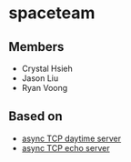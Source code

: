 # spaceteam

## Members
* Crystal Hsieh
* Jason Liu
* Ryan Voong

## Based on
* [async TCP daytime server](http://www.boost.org/doc/libs/1_63_0/doc/html/boost_asio/tutorial.html#boost_asio.tutorial.tutdaytime3)
* [async TCP echo server](http://www.boost.org/doc/libs/1_62_0/doc/html/boost_asio/example/cpp11/echo/async_tcp_echo_server.cpp)
